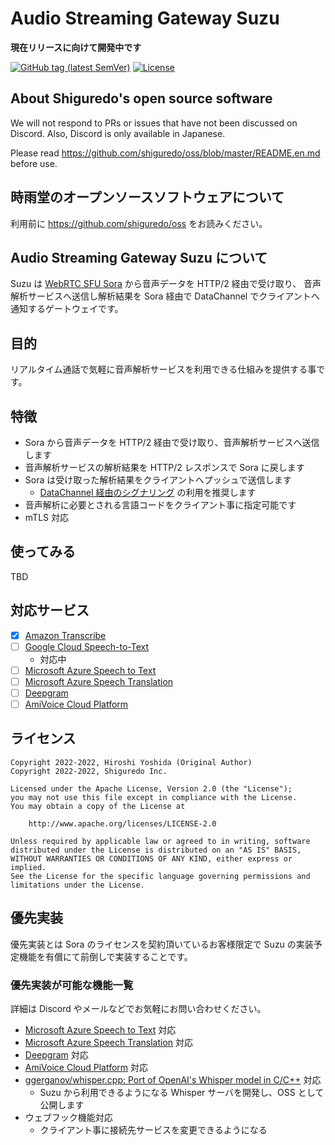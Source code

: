 # Audio Streaming Gateway Suzu


**現在リリースに向けて開発中です**

[![GitHub tag (latest SemVer)](https://img.shields.io/github/tag/shiguredo/suzu.svg)](https://github.com/shiguredo/suzu)
[![License](https://img.shields.io/badge/License-Apache%202.0-blue.svg)](https://opensource.org/licenses/Apache-2.0)

## About Shiguredo's open source software

We will not respond to PRs or issues that have not been discussed on Discord. Also, Discord is only available in Japanese.

Please read https://github.com/shiguredo/oss/blob/master/README.en.md before use.

## 時雨堂のオープンソースソフトウェアについて

利用前に https://github.com/shiguredo/oss をお読みください。

## Audio Streaming Gateway Suzu について

Suzu は [WebRTC SFU Sora](https://sora.shiguredo.jp) から音声データを HTTP/2 経由で受け取り、
音声解析サービスへ送信し解析結果を Sora 経由で DataChannel でクライアントへ通知するゲートウェイです。

## 目的

リアルタイム通話で気軽に音声解析サービスを利用できる仕組みを提供する事です。

## 特徴

- Sora から音声データを HTTP/2 経由で受け取り、音声解析サービスへ送信します
- 音声解析サービスの解析結果を HTTP/2 レスポンスで Sora に戻します
- Sora は受け取った解析結果をクライアントへプッシュで送信します
    - [DataChannel 経由のシグナリング](https://sora-doc.shiguredo.jp/DATA_CHANNEL_SIGNALING) の利用を推奨します
- 音声解析に必要とされる言語コードをクライアント事に指定可能です
- mTLS 対応

## 使ってみる

TBD

<!---
Suzu を使ってみたい人は [USE.md](doc/USE.md) をお読みください。
-->

## 対応サービス

- [x] [Amazon Transcribe](https://aws.amazon.com/jp/transcribe/)
- [ ] [Google Cloud Speech-to-Text](https://cloud.google.com/speech-to-text)
    - 対応中　　　　
- [ ] [Microsoft Azure Speech to Text](https://azure.microsoft.com/ja-jp/products/cognitive-services/speech-to-text/)
- [ ] [Microsoft Azure Speech Translation](https://azure.microsoft.com/ja-jp/products/cognitive-services/speech-translation/)
- [ ] [Deepgram](https://deepgram.com/)
- [ ] [AmiVoice Cloud Platform](https://acp.amivoice.com/amivoice/)

## ライセンス

```
Copyright 2022-2022, Hiroshi Yoshida (Original Author)
Copyright 2022-2022, Shiguredo Inc.

Licensed under the Apache License, Version 2.0 (the "License");
you may not use this file except in compliance with the License.
You may obtain a copy of the License at

    http://www.apache.org/licenses/LICENSE-2.0

Unless required by applicable law or agreed to in writing, software
distributed under the License is distributed on an "AS IS" BASIS,
WITHOUT WARRANTIES OR CONDITIONS OF ANY KIND, either express or implied.
See the License for the specific language governing permissions and
limitations under the License.
```

## 優先実装

優先実装とは Sora のライセンスを契約頂いているお客様限定で Suzu の実装予定機能を有償にて前倒しで実装することです。

### 優先実装が可能な機能一覧

詳細は Discord やメールなどでお気軽にお問い合わせください。

- [Microsoft Azure Speech to Text](https://azure.microsoft.com/ja-jp/products/cognitive-services/speech-to-text/) 対応
- [Microsoft Azure Speech Translation](https://azure.microsoft.com/ja-jp/products/cognitive-services/speech-translation/) 対応
- [Deepgram](https://deepgram.com/) 対応
- [AmiVoice Cloud Platform](https://acp.amivoice.com/amivoice/) 対応
- [ggerganov/whisper\.cpp: Port of OpenAI's Whisper model in C/C\+\+](https://github.com/ggerganov/whisper.cpp) 対応
    - Suzu から利用できるようになる Whisper サーバを開発し、OSS として公開します
- ウェブフック機能対応
    - クライアント事に接続先サービスを変更できるようになる
